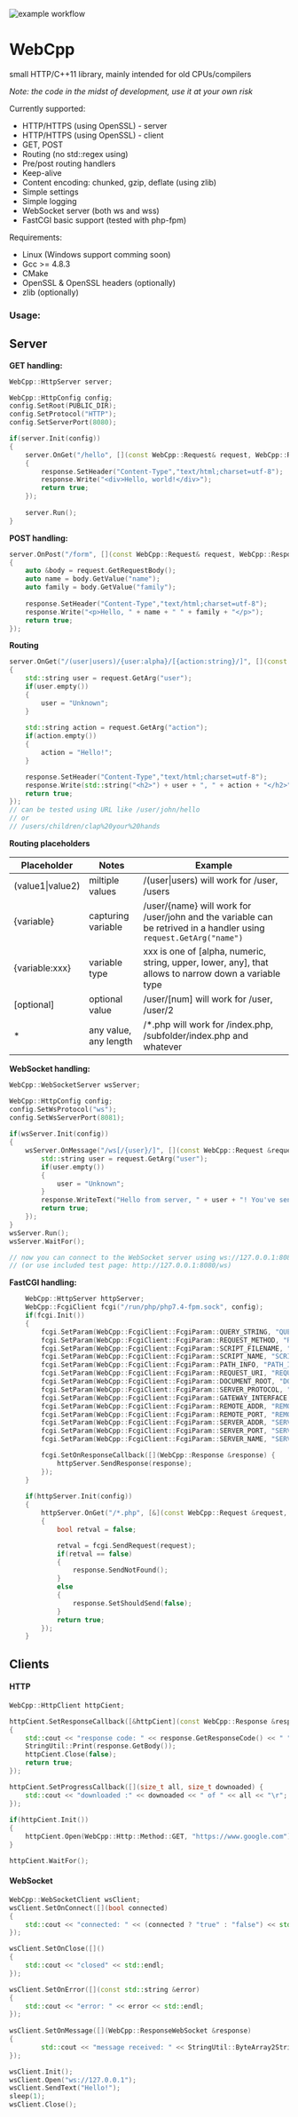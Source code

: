 ![example workflow](https://github.com/folibis/WebCpp/actions/workflows/cmake.yml/badge.svg)

# WebCpp

small HTTP/C++11 library, mainly intended for old CPUs/compilers

*Note: the code in the midst of development, use it at your own risk*

Currently supported:
- HTTP/HTTPS (using OpenSSL) - server
- HTTP/HTTPS (using OpenSSL) - client
- GET, POST
- Routing (no std::regex using) 
- Pre/post routing handlers
- Keep-alive
- Content encoding: chunked, gzip, deflate (using zlib) 
- Simple settings
- Simple logging
- WebSocket server (both ws and wss)
- FastCGI basic support (tested with php-fpm)

Requirements:
- Linux (Windows support comming soon)
- Gcc >= 4.8.3
- CMake
- OpenSSL & OpenSSL headers (optionally)
- zlib (optionally)

### Usage: ###

## Server ##

**GET handling:**

```cpp
WebCpp::HttpServer server;

WebCpp::HttpConfig config;
config.SetRoot(PUBLIC_DIR);
config.SetProtocol("HTTP");
config.SetServerPort(8080);

if(server.Init(config))
{
    server.OnGet("/hello", [](const WebCpp::Request& request, WebCpp::Response& response) -> bool
    {
        response.SetHeader("Content-Type","text/html;charset=utf-8");
        response.Write("<div>Hello, world!</div>");
        return true;
    });
    
    server.Run();
}   
```


**POST handling:**

```cpp
server.OnPost("/form", [](const WebCpp::Request& request, WebCpp::Response& response) -> bool
{
    auto &body = request.GetRequestBody();
    auto name = body.GetValue("name");
    auto family = body.GetValue("family");
    
    response.SetHeader("Content-Type","text/html;charset=utf-8");
    response.Write("<p>Hello, " + name + " " + family + "</p>");
    return true;
});
```

**Routing**
```cpp
server.OnGet("/(user|users)/{user:alpha}/[{action:string}/]", [](const WebCpp::Request& request, WebCpp::Response& response) -> bool
{
    std::string user = request.GetArg("user");
    if(user.empty())
    {
        user = "Unknown";
    }
    
    std::string action = request.GetArg("action");
    if(action.empty())
    {
        action = "Hello!";
    }

    response.SetHeader("Content-Type","text/html;charset=utf-8");
    response.Write(std::string("<h2>") + user + ", " + action + "</h2>");
    return true;
});
// can be tested using URL like /user/john/hello 
// or
// /users/children/clap%20your%20hands
```
**Routing placeholders**

Placeholder | Notes | Example
------------ | ------------- | -------------
(value1\|value2) | miltiple values | /(user\|users) will work for /user, /users
{variable} | capturing variable | /user/{name} will work for /user/john and the variable can be retrived in a handler using `request.GetArg("name")`
{variable:xxx} | variable type | xxx is one of [alpha, numeric, string, upper, lower, any], that allows to narrow down a variable type
[optional] | optional value | /user/[num] will work for /user, /user/2
\* | any value, any length | /\*.php will work for /index.php, /subfolder/index.php and whatever


**WebSocket handling:**

```cpp
WebCpp::WebSocketServer wsServer;

WebCpp::HttpConfig config;
config.SetWsProtocol("ws");
config.SetWsServerPort(8081);    
    
if(wsServer.Init(config))
{
    wsServer.OnMessage("/ws[/{user}/]", [](const WebCpp::Request &request, WebCpp::ResponseWebSocket &response, const ByteArray &data) -> bool {
        std::string user = request.GetArg("user");
        if(user.empty())
        {
            user = "Unknown";
        }
        response.WriteText("Hello from server, " + user + "! You've sent: " + StringUtil::ByteArray2String(data));
        return true;
    });
}
wsServer.Run();
wsServer.WaitFor();

// now you can connect to the WebSocket server using ws://127.0.0.1:8081/ws or ws://127.0.0.1:8081/ws/john
// (or use included test page: http://127.0.0.1:8080/ws)
```
**FastCGI handling:**
```cpp
    WebCpp::HttpServer httpServer;
    WebCpp::FcgiClient fcgi("/run/php/php7.4-fpm.sock", config);
    if(fcgi.Init())
    {
        fcgi.SetParam(WebCpp::FcgiClient::FcgiParam::QUERY_STRING, "QUERY_STRING");
        fcgi.SetParam(WebCpp::FcgiClient::FcgiParam::REQUEST_METHOD, "REQUEST_METHOD");
        fcgi.SetParam(WebCpp::FcgiClient::FcgiParam::SCRIPT_FILENAME, "SCRIPT_FILENAME");
        fcgi.SetParam(WebCpp::FcgiClient::FcgiParam::SCRIPT_NAME, "SCRIPT_NAME");
        fcgi.SetParam(WebCpp::FcgiClient::FcgiParam::PATH_INFO, "PATH_INFO");
        fcgi.SetParam(WebCpp::FcgiClient::FcgiParam::REQUEST_URI, "REQUEST_URI");
        fcgi.SetParam(WebCpp::FcgiClient::FcgiParam::DOCUMENT_ROOT, "DOCUMENT_ROOT");
        fcgi.SetParam(WebCpp::FcgiClient::FcgiParam::SERVER_PROTOCOL, "SERVER_PROTOCOL");
        fcgi.SetParam(WebCpp::FcgiClient::FcgiParam::GATEWAY_INTERFACE, "GATEWAY_INTERFACE");
        fcgi.SetParam(WebCpp::FcgiClient::FcgiParam::REMOTE_ADDR, "REMOTE_ADDR");
        fcgi.SetParam(WebCpp::FcgiClient::FcgiParam::REMOTE_PORT, "REMOTE_PORT");
        fcgi.SetParam(WebCpp::FcgiClient::FcgiParam::SERVER_ADDR, "SERVER_ADDR");
        fcgi.SetParam(WebCpp::FcgiClient::FcgiParam::SERVER_PORT, "SERVER_PORT");
        fcgi.SetParam(WebCpp::FcgiClient::FcgiParam::SERVER_NAME, "SERVER_NAME");

        fcgi.SetOnResponseCallback([](WebCpp::Response &response) {
            httpServer.SendResponse(response);
        });
    }
    
    if(httpServer.Init(config))
    {
        httpServer.OnGet("/*.php", [&](const WebCpp::Request &request, WebCpp::Response &response) -> bool
        {
            bool retval = false;

            retval = fcgi.SendRequest(request);
            if(retval == false)
            {
                response.SendNotFound();
            }
            else
            {
                response.SetShouldSend(false);
            }
            return true;
        });
    }
```

## Clients ##

#### HTTP ####

```cpp
WebCpp::HttpClient httpCient;

httpCient.SetResponseCallback([&httpCient](const WebCpp::Response &response) -> bool
{
    std::cout << "response code: " << response.GetResponseCode() << " " << response.GetResponsePhrase() << std::endl;
    StringUtil::Print(response.GetBody());
    httpCient.Close(false);
    return true;
});

httpCient.SetProgressCallback([](size_t all, size_t downoaded) {
    std::cout << "downloaded :" << downoaded << " of " << all << "\r";
});
    
if(httpCient.Init())
{    
    httpCient.Open(WebCpp::Http::Method::GET, "https://www.google.com");
}

httpCient.WaitFor();
```


#### WebSocket ####

```cpp
WebCpp::WebSocketClient wsClient;
wsClient.SetOnConnect([](bool connected)
{
    std::cout << "connected: " << (connected ? "true" : "false") << std::endl;
});

wsClient.SetOnClose([]()
{
    std::cout << "closed" << std::endl;
});

wsClient.SetOnError([](const std::string &error)
{
    std::cout << "error: " << error << std::endl;
});
    
wsClient.SetOnMessage([](WebCpp::ResponseWebSocket &response)
{
        std::cout << "message received: " << StringUtil::ByteArray2String(response.GetData()) << std::endl;
});

wsClient.Init();
wsClient.Open("ws://127.0.0.1");
wsClient.SendText("Hello!");
sleep(1);
wsClient.Close();
```
